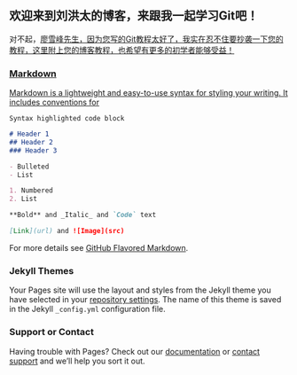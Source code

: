 ## 欢迎来到刘洪太的博客，来跟我一起学习Git吧！

对不起，<a href="https://www.liaoxuefeng.com/">廖雪峰先生，因为您写的Git教程太好了，我实在忍不住要抄袭一下您的教程，这里附上您的博客教程，也希望有更多的初学者能够受益！

### Markdown

Markdown is a lightweight and easy-to-use syntax for styling your writing. It includes conventions for

```markdown
Syntax highlighted code block

# Header 1
## Header 2
### Header 3

- Bulleted
- List

1. Numbered
2. List

**Bold** and _Italic_ and `Code` text

[Link](url) and ![Image](src)
```

For more details see [GitHub Flavored Markdown](https://guides.github.com/features/mastering-markdown/).

### Jekyll Themes

Your Pages site will use the layout and styles from the Jekyll theme you have selected in your [repository settings](https://github.com/LiuHongtai/Blog.github.io/settings). The name of this theme is saved in the Jekyll `_config.yml` configuration file.

### Support or Contact

Having trouble with Pages? Check out our [documentation](https://help.github.com/categories/github-pages-basics/) or [contact support](https://github.com/contact) and we’ll help you sort it out.
